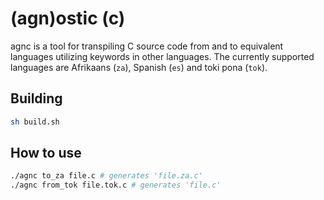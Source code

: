 # (agn)ostic (c)

agnc is a tool for transpiling C source code from and to equivalent languages
utilizing keywords in other languages. The currently supported languages are
Afrikaans (`za`), Spanish (`es`) and toki pona (`tok`).

## Building

```sh
sh build.sh
```

## How to use

```sh
./agnc to_za file.c # generates 'file.za.c'
./agnc from_tok file.tok.c # generates 'file.c'
```
